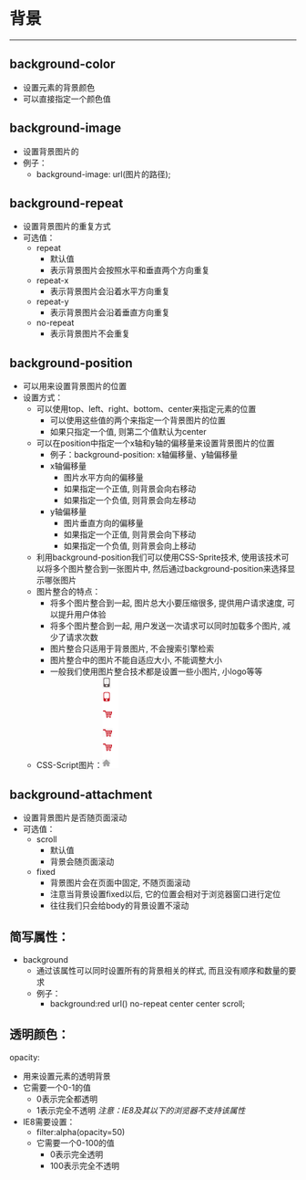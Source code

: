 # 背景
****
## background-color
* 设置元素的背景颜色
* 可以直接指定一个颜色值
## background-image
* 设置背景图片的
* 例子：
  * background-image: url(图片的路径);
## background-repeat
* 设置背景图片的重复方式
* 可选值：
  * repeat
    * 默认值
    * 表示背景图片会按照水平和垂直两个方向重复
  * repeat-x
    * 表示背景图片会沿着水平方向重复
  * repeat-y
    * 表示背景图片会沿着垂直方向重复
  * no-repeat
    * 表示背景图片不会重复
## background-position
* 可以用来设置背景图片的位置
* 设置方式：
  * 可以使用top、left、right、bottom、center来指定元素的位置
    * 可以使用这些值的两个来指定一个背景图片的位置
    * 如果只指定一个值, 则第二个值默认为center
  * 可以在position中指定一个x轴和y轴的偏移量来设置背景图片的位置
    * 例子：background-position: x轴偏移量、y轴偏移量
    * x轴偏移量 
      * 图片水平方向的偏移量
      * 如果指定一个正值, 则背景会向右移动
      * 如果指定一个负值, 则背景会向左移动
    * y轴偏移量
      * 图片垂直方向的偏移量
      * 如果指定一个正值, 则背景会向下移动
      * 如果指定一个负值, 则背景会向上移动
  * 利用background-position我们可以使用CSS-Sprite技术, 
    使用该技术可以将多个图片整合到一张图片中, 然后通过background-position来选择显示哪张图片
  * 图片整合的特点：
    * 将多个图片整合到一起, 图片总大小要压缩很多, 提供用户请求速度, 可以提升用户体验
    * 将多个图片整合到一起, 用户发送一次请求可以同时加载多个图片, 减少了请求次数
    * 图片整合只适用于背景图片, 不会搜索引擎检索
    * 图片整合中的图片不能自适应大小, 不能调整大小
    * 一般我们使用图片整合技术都是设置一些小图片, 小logo等等
  * CSS-Script图片：![](/images/购物车.png)
## background-attachment
* 设置背景图片是否随页面滚动
* 可选值：
  * scroll
    * 默认值
    * 背景会随页面滚动
  * fixed
    * 背景图片会在页面中固定, 不随页面滚动
    * 注意当背景设置fixed以后, 它的位置会相对于浏览器窗口进行定位
    * 往往我们只会给body的背景设置不滚动
## 简写属性：
* background
  * 通过该属性可以同时设置所有的背景相关的样式, 
    而且没有顺序和数量的要求
  * 例子：
    * background:red url() no-repeat center center scroll;
## 透明颜色：
opacity:
  * 用来设置元素的透明背景
  * 它需要一个0-1的值
    * 0表示完全都透明
    * 1表示完全不透明
  *注意：IE8及其以下的浏览器不支持该属性*
  * IE8需要设置：
    * filter:alpha(opacity=50)
    * 它需要一个0-100的值
      * 0表示完全透明
      * 100表示完全不透明